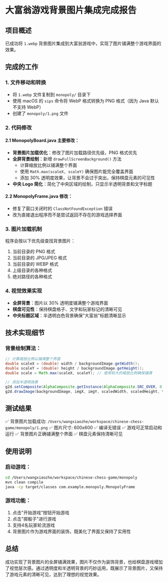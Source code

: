 # 大富翁游戏背景图片集成完成报告

## 项目概述
已成功将 `1.webp` 背景图片集成到大富翁游戏中，实现了图片铺满整个游戏界面的效果。

## 完成的工作

### 1. 文件移动和转换
- 将 `1.webp` 文件复制到 `monopoly/` 目录下
- 使用 macOS 的 `sips` 命令将 WebP 格式转换为 PNG 格式（因为 Java 默认不支持 WebP）
- 创建了 `monopoly/1.png` 文件

### 2. 代码修改

#### 2.1 MonopolyBoard.java 主要修改：
- **背景图片加载优化**：修改了图片加载路径优先级，PNG 格式优先
- **全屏背景绘制**：新增 `drawFullScreenBackground()` 方法
  - 计算缩放比例以铺满整个界面
  - 使用 `Math.max(scaleX, scaleY)` 确保图片能完全覆盖界面
  - 添加 30% 透明度效果，让背景不会过于突出，保持棋盘元素的可见性
- **中央 Logo 简化**：简化了中央区域的绘制，只显示半透明背景和文字标题

#### 2.2 MonopolyFrame.java 修改：
- 修复了窗口关闭时的 `ClassNotFoundException` 错误
- 改为直接退出程序而不是尝试返回不存在的游戏选择界面

### 3. 图片加载机制
程序会按以下优先级查找背景图片：
1. 当前目录的 PNG 格式
2. 当前目录的 JPG/JPEG 格式  
3. 当前目录的 WEBP 格式
4. 上级目录的各种格式
5. 绝对路径的各种格式

### 4. 视觉效果实现
- **全屏背景**：图片以 30% 透明度铺满整个游戏界面
- **棋盘可见性**：保持棋盘格子、文字和玩家标记的清晰可见
- **中央标题区域**：半透明白色背景确保"大富翁"标题清晰显示

## 技术实现细节

### 背景绘制算法：
```java
// 计算缩放比例以铺满整个界面
double scaleX = (double) width / backgroundImage.getWidth();
double scaleY = (double) height / backgroundImage.getHeight();
double scale = Math.max(scaleX, scaleY); // 使用较大的缩放比例确保铺满

// 添加半透明效果
g2d.setComposite(AlphaComposite.getInstance(AlphaComposite.SRC_OVER, 0.3f));
g2d.drawImage(backgroundImage, imgX, imgY, scaledWidth, scaledHeight, this);
```

## 测试结果
✅ 背景图片加载成功: `/Users/wangxiaozhe/workspace/chinese-chess-game/monopoly/1.png`
✅ 图片尺寸: 600x600
✅ 编译无错误
✅ 游戏可正常启动和运行
✅ 背景图片正确铺满整个界面
✅ 棋盘元素保持清晰可见

## 使用说明

### 启动游戏：
```bash
cd /Users/wangxiaozhe/workspace/chinese-chess-game/monopoly
mvn clean compile
java -cp target/classes com.example.monopoly.MonopolyFrame
```

### 游戏功能：
1. 点击"开始游戏"按钮开始游戏
2. 点击"掷骰子"进行游戏
3. 支持4名玩家轮流游戏
4. 背景图片作为游戏界面的装饰，既美化了界面又保持了实用性

## 总结
成功实现了背景图片的全屏铺满效果，图片不仅作为装饰背景，也给棋盘游戏增加了视觉层次感。通过透明度和半透明背景的巧妙运用，既展示了背景图片，又保持了游戏元素的清晰可见，达到了理想的视觉效果。
